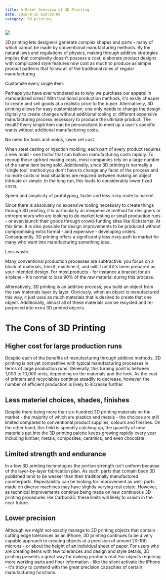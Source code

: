 ```yaml
---
title: A Brief Overview of 3D Printing
date: 2018-9-15 010:00:00
category: 3d printing
---
```


![](/img/2.jpg)

3D printing lets designers generate complex shapes and parts - many of which cannot be made by conventional manufacturing methods. By the natural laws and regulations of physics, making through additive strategies implies that complexity doesn't possess a cost; elaborate product designs with complicated style features now cost as much to produce as simple product patterns that follow all of the traditional rules of regular manufacturing.

Customize every single item.

<!-- more -->

Perhaps you have ever wondered as to why we purchase our apparel in standardized sizes? With traditional production methods, it's easily cheaper to create and sell goods at a realistic price to the buyer. Alternatively, 3D printing allows for easy customization; one only needs to change the design digitally to create changes without additional tooling or different expensive manufacturing process necessary to produce the ultimate product. The result? Every single item can be personalized to meet up a user's specific wants without additional manufacturing costs.

No need for tools and molds, lower set cost.

When steel casting or injection molding, each part of every product requires a new mold - one factor that can balloon manufacturing costs rapidly. To recoup these upfront making costs, most companies rely on a large number of the same item being sold. Additionally, since 3D printing is normally a 'single tool' method you don't have to change any facet of the process and no more costs or lead situations are required between making an object intricate or simple. In the long run, this leads to considerably lower fixed costs.

Speed and simplicity of prototyping, faster and less risky route to market.

Since there is absolutely no expensive tooling necessary to create things through 3D printing, it is particularly an inexpensive method for designers or entrepreneurs who are looking to do market testing or small production runs - or even launch their goods through crowd-funding sites like Kickstarter. At this time, it is also possible for design improvements to be produced without compromising extra formal - and expensive - developing orders. Consequently, 3D printing offers a significantly less risky path to market for many who want into manufacturing something idea.

Less waste.

Many conventional production processes are subtractive: you focus on a block of materials, trim it, machine it, and mill it until it's been prepared as your intended design. For most products - for instance a bracket for an airplane - it's normal to lose 90% of the raw material during this process.

Alternatively, 3D printing is an additive process; you build an object from the raw materials layer by layer. Obviously, when an object is manufactured this way, it just uses as much materials that is desired to create that one object. Additionally, almost all of these materials can be recycled and re-purposed into extra 3D printed objects.

# The Cons of 3D Printing

## Higher cost for large production runs

Despite each of the benefits of manufacturing through additive methods, 3D printing is not yet competitive with typical manufacturing processes in terms of large production runs. Generally, this turning point is between 1,000 to 10,000 units, depending on the materials and the look. As the cost of printers and recyclables continue steadily to decrease, however, the number of efficient production is likely to increase further.

## Less materiel choices, shades, finishes

Despite there being more than six-hundred 3D printing materials on the market - the majority of which are plastics and metals - the choices are still limited compared to conventional product supplies, colours and finishes. On the other hand, this field is speedily catching up, the quantity of new materials put into the 3D printing palette keeps growing rapidly every year including lumber, metals, composites, ceramics, and even chocolate.

## Limited strength and endurance

In a few 3D printing technologies the portion strength isn't uniform because of the layer-by-layer fabrication plan. As such, parts that contain been 3D published tend to be weaker than their traditionally manufactured counterparts. Repeatability can be looking for improvement as well; parts made on diverse machines may have slightly varying real estate. However, as technical improvements continue being made on new continuous 3D printing procedures like Carbon3D, these limits will likely to vanish in the near future.

## Lower precision

Although we might not exactly manage to 3D printing objects that contain cutting edge tolerances as an iPhone, 3D printing continues to be a very capable approach to creating objects at a precision of around 20-100 microns - or about the height of an individual sheet of paper. For users who are creating items with few tolerances and design and style details, 3D printing presents a great way for making products real. For objects requiring more working parts and finer information - like the silent activate the iPhone - it's tricky to contend with the great precision capacities of certain manufacturing functions.
